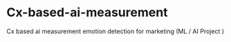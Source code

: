 # Cx-based-ai-measurement
Cx based ai measurement emotion detection for marketing (ML / AI Project )
